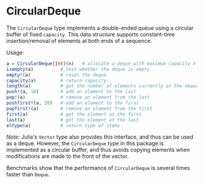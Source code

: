 # CircularDeque

The `CircularDeque` type implements a double-ended queue using a
circular buffer of fixed `capacity`. This data structure supports
constant-time insertion/removal of elements at both ends of a sequence.

Usage:

```julia
a = CircularDeque{Int}(n)   # allocate a deque with maximum capacity n
isempty(a)          # test whether the deque is empty
empty!(a)           # reset the deque
capacity(a)         # return capacity
length(a)           # get the number of elements currently in the deque
push!(a, 10)        # add an element to the last
pop!(a)             # remove an element from the last
pushfirst!(a, 20)   # add an element to the first
popfirst!(a)        # remove an element from the first
first(a)            # get the element at the first
last(a)             # get the element at the last
eltype(a)           # return type of items
```

*Note:* Julia's `Vector` type also provides this interface, and thus can
be used as a deque. However, the `CircularDeque` type in this package is
implemented as a circular buffer, and thus avoids copying elements when
modifications are made to the front of the vector.

Benchmarks show that the performance of `CircularDeque` is several times
faster than `Deque`.
